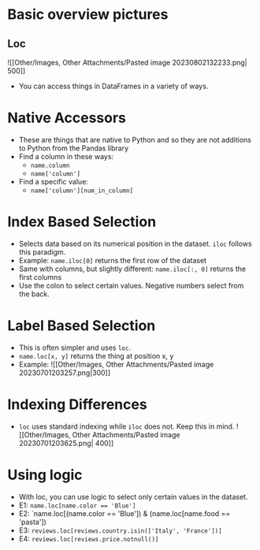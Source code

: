 # Basic overview pictures
## Loc
![[Other/Images, Other Attachments/Pasted image 20230802132233.png| 500]]

- You can access things in DataFrames in a variety of ways.
# Native Accessors
- These are things that are native to Python and so they are not additions to Python from the Pandas library
- Find a column in these ways:
	- `name.column`
	- `name['column']`
- Find a specific value:
	- `name['column'][num_in_column]`
# Index Based Selection
- Selects data based on its numerical position in the dataset. `iloc` follows this paradigm.
- Example: `name.iloc[0]` returns the first row of the dataset
- Same with columns, but slightly different: `name.iloc[:, 0]` returns the first columns
- Use the colon to select certain values. Negative numbers select from the back.
# Label Based Selection
- This is often simpler and uses `loc`.
- `name.loc[x, y]` returns the thing at position x, y
- Example:
![[Other/Images, Other Attachments/Pasted image 20230701203257.png|300]]
# Indexing Differences
- `loc` uses standard indexing while `iloc` does not. Keep this in mind.
![[Other/Images, Other Attachments/Pasted image 20230701203625.png| 400]]
# Using logic
- With loc, you can use logic to select only certain values in the dataset. 
- E1: `name.loc[name.color == 'Blue']`
- E2: `name.loc[(name.color == 'Blue']) &  (name.loc[name.food == 'pasta'])
- E3: `reviews.loc[reviews.country.isin(['Italy', 'France'])]`
- E4: `reviews.loc[reviews.price.notnull()]`